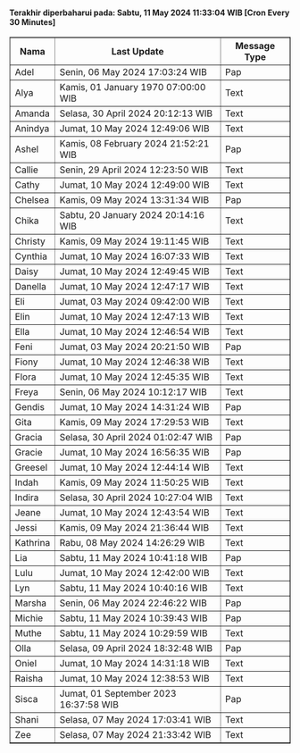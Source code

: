 #### Terakhir diperbaharui pada: Sabtu, 11 May 2024 11:33:04 WIB [Cron Every 30 Minutes]

<table border='1'><tr><th>Nama</th><th>Last Update</th><th>Message Type</th></tr><tr><td>Adel</td><td>Senin, 06 May 2024 17:03:24 WIB</td><td>Pap</td></tr><tr><td>Alya</td><td>Kamis, 01 January 1970 07:00:00 WIB</td><td>Text</td></tr><tr><td>Amanda</td><td>Selasa, 30 April 2024 20:12:13 WIB</td><td>Text</td></tr><tr><td>Anindya</td><td>Jumat, 10 May 2024 12:49:06 WIB</td><td>Text</td></tr><tr><td>Ashel</td><td>Kamis, 08 February 2024 21:52:21 WIB</td><td>Pap</td></tr><tr><td>Callie</td><td>Senin, 29 April 2024 12:23:50 WIB</td><td>Text</td></tr><tr><td>Cathy</td><td>Jumat, 10 May 2024 12:49:00 WIB</td><td>Text</td></tr><tr><td>Chelsea</td><td>Kamis, 09 May 2024 13:31:34 WIB</td><td>Pap</td></tr><tr><td>Chika</td><td>Sabtu, 20 January 2024 20:14:16 WIB</td><td>Text</td></tr><tr><td>Christy</td><td>Kamis, 09 May 2024 19:11:45 WIB</td><td>Text</td></tr><tr><td>Cynthia</td><td>Jumat, 10 May 2024 16:07:33 WIB</td><td>Text</td></tr><tr><td>Daisy</td><td>Jumat, 10 May 2024 12:49:45 WIB</td><td>Text</td></tr><tr><td>Danella</td><td>Jumat, 10 May 2024 12:47:17 WIB</td><td>Text</td></tr><tr><td>Eli</td><td>Jumat, 03 May 2024 09:42:00 WIB</td><td>Text</td></tr><tr><td>Elin</td><td>Jumat, 10 May 2024 12:47:13 WIB</td><td>Text</td></tr><tr><td>Ella</td><td>Jumat, 10 May 2024 12:46:54 WIB</td><td>Text</td></tr><tr><td>Feni</td><td>Jumat, 03 May 2024 20:21:50 WIB</td><td>Pap</td></tr><tr><td>Fiony</td><td>Jumat, 10 May 2024 12:46:38 WIB</td><td>Text</td></tr><tr><td>Flora</td><td>Jumat, 10 May 2024 12:45:35 WIB</td><td>Text</td></tr><tr><td>Freya</td><td>Senin, 06 May 2024 10:12:17 WIB</td><td>Text</td></tr><tr><td>Gendis</td><td>Jumat, 10 May 2024 14:31:24 WIB</td><td>Pap</td></tr><tr><td>Gita</td><td>Kamis, 09 May 2024 17:29:53 WIB</td><td>Text</td></tr><tr><td>Gracia</td><td>Selasa, 30 April 2024 01:02:47 WIB</td><td>Pap</td></tr><tr><td>Gracie</td><td>Jumat, 10 May 2024 16:56:35 WIB</td><td>Pap</td></tr><tr><td>Greesel</td><td>Jumat, 10 May 2024 12:44:14 WIB</td><td>Text</td></tr><tr><td>Indah</td><td>Kamis, 09 May 2024 11:50:25 WIB</td><td>Text</td></tr><tr><td>Indira</td><td>Selasa, 30 April 2024 10:27:04 WIB</td><td>Text</td></tr><tr><td>Jeane</td><td>Jumat, 10 May 2024 12:43:54 WIB</td><td>Text</td></tr><tr><td>Jessi</td><td>Kamis, 09 May 2024 21:36:44 WIB</td><td>Text</td></tr><tr><td>Kathrina</td><td>Rabu, 08 May 2024 14:26:29 WIB</td><td>Text</td></tr><tr><td>Lia</td><td>Sabtu, 11 May 2024 10:41:18 WIB</td><td>Pap</td></tr><tr><td>Lulu</td><td>Jumat, 10 May 2024 12:42:00 WIB</td><td>Text</td></tr><tr><td>Lyn</td><td>Sabtu, 11 May 2024 10:40:16 WIB</td><td>Text</td></tr><tr><td>Marsha</td><td>Senin, 06 May 2024 22:46:22 WIB</td><td>Pap</td></tr><tr><td>Michie</td><td>Sabtu, 11 May 2024 10:39:43 WIB</td><td>Pap</td></tr><tr><td>Muthe</td><td>Sabtu, 11 May 2024 10:29:59 WIB</td><td>Text</td></tr><tr><td>Olla</td><td>Selasa, 09 April 2024 18:32:48 WIB</td><td>Pap</td></tr><tr><td>Oniel</td><td>Jumat, 10 May 2024 14:31:18 WIB</td><td>Text</td></tr><tr><td>Raisha</td><td>Jumat, 10 May 2024 12:38:53 WIB</td><td>Text</td></tr><tr><td>Sisca</td><td>Jumat, 01 September 2023 16:37:58 WIB</td><td>Pap</td></tr><tr><td>Shani</td><td>Selasa, 07 May 2024 17:03:41 WIB</td><td>Text</td></tr><tr><td>Zee</td><td>Selasa, 07 May 2024 21:33:42 WIB</td><td>Text</td></tr></table>